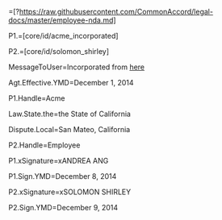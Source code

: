 =[?https://raw.githubusercontent.com/CommonAccord/legal-docs/master/employee-nda.md]  

P1.=[core/id/acme_incorporated]

P2.=[core/id/solomon_shirley]

MessageToUser=Incorporated from <a href="https://raw.githubusercontent.com/CommonAccord/legal-docs/master/employee-nda.md">here</a>

Agt.Effective.YMD=December 1, 2014

P1.Handle=Acme

Law.State.the=the State of California

Dispute.Local=San Mateo, California

P2.Handle=Employee

P1.xSignature=xANDREA ANG

P1.Sign.YMD=December  8, 2014

P2.xSignature=xSOLOMON SHIRLEY

P2.Sign.YMD=December  9, 2014